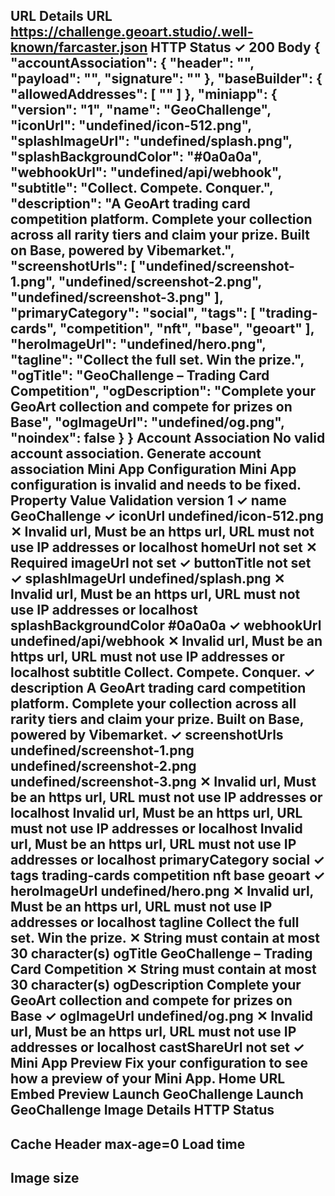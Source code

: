 URL Details
URL
https://challenge.geoart.studio/.well-known/farcaster.json
HTTP Status
✓
200
Body
{
  "accountAssociation": {
    "header": "",
    "payload": "",
    "signature": ""
  },
  "baseBuilder": {
    "allowedAddresses": [
      ""
    ]
  },
  "miniapp": {
    "version": "1",
    "name": "GeoChallenge",
    "iconUrl": "undefined/icon-512.png",
    "splashImageUrl": "undefined/splash.png",
    "splashBackgroundColor": "#0a0a0a",
    "webhookUrl": "undefined/api/webhook",
    "subtitle": "Collect. Compete. Conquer.",
    "description": "A GeoArt trading card competition platform. Complete your collection across all rarity tiers and claim your prize. Built on Base, powered by Vibemarket.",
    "screenshotUrls": [
      "undefined/screenshot-1.png",
      "undefined/screenshot-2.png",
      "undefined/screenshot-3.png"
    ],
    "primaryCategory": "social",
    "tags": [
      "trading-cards",
      "competition",
      "nft",
      "base",
      "geoart"
    ],
    "heroImageUrl": "undefined/hero.png",
    "tagline": "Collect the full set. Win the prize.",
    "ogTitle": "GeoChallenge – Trading Card Competition",
    "ogDescription": "Complete your GeoArt collection and compete for prizes on Base",
    "ogImageUrl": "undefined/og.png",
    "noindex": false
  }
}
Account Association
No valid account association.
Generate account association
Mini App Configuration
Mini App configuration is invalid and needs to be fixed.
Property
Value
Validation
version
1
✓
name
GeoChallenge
✓
iconUrl
undefined/icon-512.png
✕
Invalid url, Must be an https url, URL must not use IP addresses or localhost
homeUrl
not set
✕
Required
imageUrl
not set
✓
buttonTitle
not set
✓
splashImageUrl
undefined/splash.png
✕
Invalid url, Must be an https url, URL must not use IP addresses or localhost
splashBackgroundColor
#0a0a0a
✓
webhookUrl
undefined/api/webhook
✕
Invalid url, Must be an https url, URL must not use IP addresses or localhost
subtitle
Collect. Compete. Conquer.
✓
description
A GeoArt trading card competition platform. Complete your collection across all rarity tiers and claim your prize. Built on Base, powered by Vibemarket.
✓
screenshotUrls
undefined/screenshot-1.png
undefined/screenshot-2.png
undefined/screenshot-3.png
✕
Invalid url, Must be an https url, URL must not use IP addresses or localhost
Invalid url, Must be an https url, URL must not use IP addresses or localhost
Invalid url, Must be an https url, URL must not use IP addresses or localhost
primaryCategory
social
✓
tags
trading-cards
competition
nft
base
geoart
✓
heroImageUrl
undefined/hero.png
✕
Invalid url, Must be an https url, URL must not use IP addresses or localhost
tagline
Collect the full set. Win the prize.
✕
String must contain at most 30 character(s)
ogTitle
GeoChallenge – Trading Card Competition
✕
String must contain at most 30 character(s)
ogDescription
Complete your GeoArt collection and compete for prizes on Base
✓
ogImageUrl
undefined/og.png
✕
Invalid url, Must be an https url, URL must not use IP addresses or localhost
castShareUrl
not set
✓
Mini App Preview
Fix your configuration to see how a preview of your Mini App.
Home URL Embed Preview
Launch GeoChallenge
Launch GeoChallenge
Image Details
HTTP Status
-
Cache Header
max-age=0
Load time
-
Image size
-